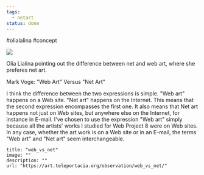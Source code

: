 ```yaml
---
tags:
  - netart
status: done
---
```

#olialalina
#concept 


![](https://i.imgur.com/nHxKYMh.png)


Olia Lialina pointing out the difference between net and web art, where she preferes net art.

Mark Voge:
"Web Art" Versus "Net Art" 

 I think the difference between the two expressions is simple. "Web art" happens on a
 Web site. "Net art" happens on the Internet. This means that the second expression
 encompasses the first one. It also means that Net art happens not just on Web sites, but
 anywhere else on the Internet, for instance in E-mail. I've chosen to use the expression
 "Web art" simply because all the artists' works I studied for Web Project 8 were on Web
 sites. In any case, whether the art work is on a Web site or in an E-mail, the terms "Web
 art" and "Net art" seem interchangeable.
 

```embed
title: "web_vs_net"
image: ""
description: ""
url: "https://art.teleportacia.org/observation/web_vs_net/"
```

